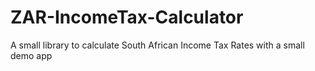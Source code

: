 # ZAR-IncomeTax-Calculator
A small library to calculate South African Income Tax Rates with a small demo app
